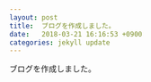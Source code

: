 ```yaml
---
layout: post
title:  ブログを作成しました。
date:   2018-03-21 16:16:53 +0900
categories: jekyll update
---
```

ブログを作成しました。
